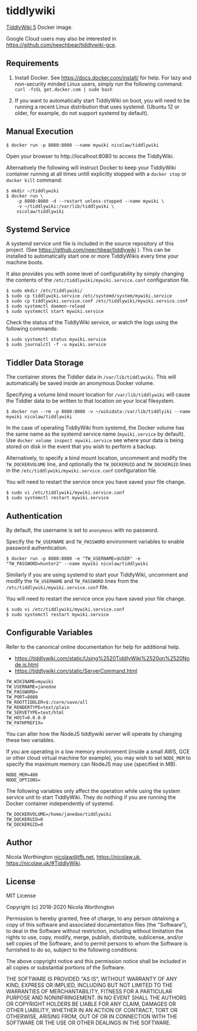 # tiddlywiki

[TiddlyWiki 5](https://tiddlywiki.com) Docker image.

Google Cloud users may also be interested in
https://github.com/neechbear/tiddlywiki-gce.

## Requirements

1. Install Docker. See https://docs.docker.com/install/ for help. For lazy and
   non-security minded Linux users, simply run the following command:
   `curl -fsSL get.docker.com | sudo bash`

2. If you want to automatically start TiddlyWiki on boot, you will need to be
   running a recent Linux distribution that uses systemd. (Ubuntu 12 or older,
   for example, do not support systemd by default).

## Manual Execution

```
$ docker run -p 8080:8080 --name mywiki nicolaw/tiddlywiki
```

Open your browser to http://localhost:8080 to access the TiddlyWiki.

Alternatively the following will instruct Docker to keep your TiddlyWiki
container running at all times untill explicitly stopped with a `docker stop` or
`docker kill` command:

```
$ mkdir ~/tiddlywiki
$ docker run \
    -p 8080:8080 -d --restart unless-stopped --name mywiki \
    -v ~/tiddlywiki:/var/lib/tiddlywiki \
    nicolaw/tiddlywiki
```

## Systemd Service

A systemd service unit file is included in the source repository of this
project. (See https://github.com/neechbear/tiddlywiki ). This can be installed to
automatically start one or more TiddlyWikis every time your machine boots.

It also provides you with some level of configurability by simply changing the
contents of the `/etc/tiddlywiki/mywiki.service.conf` configuration file.

```
$ sudo mkdir /etc/tiddlywiki/
$ sudo cp tiddlywiki.service /etc/systemd/system/mywiki.service
$ sudo cp tiddlywiki.service.conf /etc/tiddlywiki/mywiki.service.conf
$ sudo systemctl daemon-reload
$ sudo systemctl start mywiki.service
```

Check the status of the TiddlyWiki service, or watch the logs using the
following commands:

```
$ sudo systemctl status mywiki.service
$ sudo journalctl -f -u mywiki.service
```

## Tiddler Data Storage

The container stores the Tiddler data in `/var/lib/tiddlywiki`. This will
automatically be saved inside an anonymous Docker volume.

Specifying a volume bind mount location for `/var/lib/tiddlywiki` will cause the
Tiddler data to be written to that location on your local filesystem.

```
$ docker run --rm -p 8080:8080 -v ~/wikidata:/var/lib/tiddlyiki --name mywiki nicolaw/tiddlywiki
```

In the case of operating TiddlyWiki from systemd, the Docker volume has the
same name as the systemd service name (`mywiki.service` by default). Use
`docker volume inspect mywiki.service` see where your data is being stored
on disk in the event that you wish to perform a backup.

Alternatively, to specify a bind mount location, uncomment and modify the
`TW_DOCKERVOLUME` line, and optionally the `TW_DOCKERUID` and `TW_DOCKERGID`
lines in the `/etc/tiddlywiki/mywiki.service.conf` configuration file.

You will need to restart the service once you have saved your file change.

```
$ sudo vi /etc/tiddlywiki/mywiki.service.conf
$ sudo systemctl restart mywiki.service
```

## Authentication

By default, the username is set to `anonymous` with no password.

Specify the `TW_USERNAME` and `TW_PASSWORD` environment variables to enable
password authentication.

```
$ docker run -p 8080:8080 -e "TW_USERNAME=$USER" -e "TW_PASSWORD=hunter2" --name mywiki nicolaw/tiddlywiki
```

Similarly if you are using systemd to start your TiddlyWiki, uncomment and
modify the `TW_USERNAME` and `TW_PASSWORD` lines from the
`/etc/tiddlywiki/mywiki.service.conf` file.

You will need to restart the service once you have saved your file change.

```
$ sudo vi /etc/tiddlywiki/mywiki.service.conf
$ sudo systemctl restart mywiki.service
```

## Configurable Variables

Refer to the canonical online documentation for help for additional help.

* https://tiddlywiki.com/static/Using%2520TiddlyWiki%2520on%2520Node.js.html
* https://tiddlywiki.com/static/ServerCommand.html

```
TW_WIKINAME=mywiki
TW_USERNAME=janedoe
TW_PASSWORD=
TW_PORT=8080
TW_ROOTTIDDLER=$:/core/save/all
TW_RENDERTYPE=text/plain
TW_SERVETYPE=text/html
TW_HOST=0.0.0.0
TW_PATHPREFIX=
```

You can alter how the NodeJS tiddlywiki server will operate by changing these
two variables.

If you are operating in a low memory environment (inside a small
AWS, GCE or other cloud virtual machine for example), you may wish to set
`NODE_MEM` to specify the maximum memory can NodeJS may use (specified in MB).

```
NODE_MEM=400
NODE_OPTIONS=
```

The following variables only affect the operation while using the system service
unit to start TiddlyWiki. They do nothing if you are running the Docker
container independently of systemd.

```
TW_DOCKERVOLUME=/home/janedoe/tiddlywiki
TW_DOCKERUID=0
TW_DOCKERGID=0
```

## Author

Nicola Worthington <nicolaw@tfb.net>, https://nicolaw.uk,
https://nicolaw.uk/#TiddlyWiki.

## License

MIT License

Copyright (c) 2018-2020 Nicola Worthington

Permission is hereby granted, free of charge, to any person obtaining a copy
of this software and associated documentation files (the "Software"), to deal
in the Software without restriction, including without limitation the rights
to use, copy, modify, merge, publish, distribute, sublicense, and/or sell
copies of the Software, and to permit persons to whom the Software is
furnished to do so, subject to the following conditions:

The above copyright notice and this permission notice shall be included in all
copies or substantial portions of the Software.

THE SOFTWARE IS PROVIDED "AS IS", WITHOUT WARRANTY OF ANY KIND, EXPRESS OR
IMPLIED, INCLUDING BUT NOT LIMITED TO THE WARRANTIES OF MERCHANTABILITY,
FITNESS FOR A PARTICULAR PURPOSE AND NONINFRINGEMENT. IN NO EVENT SHALL THE
AUTHORS OR COPYRIGHT HOLDERS BE LIABLE FOR ANY CLAIM, DAMAGES OR OTHER
LIABILITY, WHETHER IN AN ACTION OF CONTRACT, TORT OR OTHERWISE, ARISING FROM,
OUT OF OR IN CONNECTION WITH THE SOFTWARE OR THE USE OR OTHER DEALINGS IN THE
SOFTWARE.
